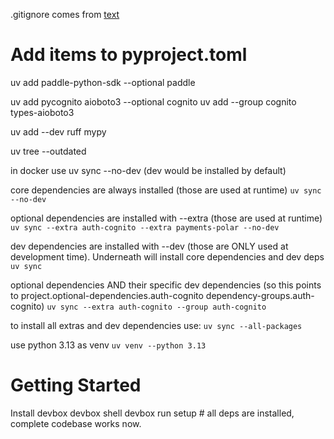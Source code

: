 .gitignore comes from [text](https://github.com/github/gitignore/blob/main/Python.gitignore)

# Add items to pyproject.toml

uv add paddle-python-sdk --optional paddle

uv add pycognito aioboto3 --optional cognito
uv add --group cognito types-aioboto3

uv add --dev ruff mypy



uv tree --outdated



in docker use uv sync --no-dev (dev would be installed by default)


core dependencies are always installed (those are used at runtime)
`uv sync --no-dev`

optional dependencies are installed with --extra (those are used at runtime)
`uv sync --extra auth-cognito --extra payments-polar --no-dev`

dev dependencies are installed with --dev (those are ONLY used at development time). Underneath will install core dependencies and dev deps
`uv sync`


optional dependencies AND their specific dev dependencies (so this points to project.optional-dependencies.auth-cognito dependency-groups.auth-cognito)
`uv sync --extra auth-cognito --group auth-cognito`

to install all extras and dev dependencies use:
`uv sync --all-packages`


use python 3.13 as venv
`uv venv --python 3.13`




# Getting Started
Install devbox
devbox shell
devbox run setup  # all deps are installed, complete codebase works now.
